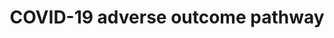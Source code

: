 ---
annotations:
- id: DOID:0080600
  parent: disease by infectious agent
  type: Disease Ontology
  value: COVID-19
- id: DOID:934
  parent: disease by infectious agent
  type: Disease Ontology
  value: viral infectious disease
- id: DOID:2945
  parent: disease by infectious agent
  type: Disease Ontology
  value: severe acute respiratory syndrome
- id: PW:0001308
  parent: disease pathway
  type: Pathway Ontology
  value: respiratory system disease pathway
- id: PW:0000003
  parent: signaling pathway
  type: Pathway Ontology
  value: signaling pathway
- id: DOID:3770
  type: Disease Ontology
  value: pulmonary fibrosis
authors:
- Penny
- Fehrhart
- Egonw
- Evelo
- Eweitz
- Ddigles
citedin:
- link: PMC9377275
  title: 'Identifying Drug-Induced Liver Injury Associated With Inflammation-Drug
    and Drug-Drug Interactions in Pharmacologic Treatments for COVID-19 by Bioinformatics
    and System Biology Analyses: The Role of Pregnane X Receptor (2022)'
- link: PMC9154116
  title: Target and drug predictions for SARS-CoV-2 infection in hepatocellular carcinoma
    patients (2022)
- link: PMC8891742
  title: AMP5A modulates Toll-like receptors 7 and 8 single-stranded RNA immune responses
    in PMA-differentiated THP-1 and PBMC (2022)
- link: PMC8821526
  title: Identification of Robust Protein Associations With COVID-19 Disease Based
    on Five Clinical Studies (2022)
- link: PMC8170012
  title: Systematic Organization of COVID-19 Data Supported by the Adverse Outcome
    Pathway Framework (2021)
- link: 10.1097/MD.0000000000033917
  title: Exploring the pharmacological mechanism of Duhuo Jisheng Decoction in treating
    intervertebral disc degeneration based on network pharmacology (2023)
- link: 10.1159/000529687
  title: Identification of the Genetic Influence of SARS-CoV-2 Infections on IgA Nephropathy
    Based on Bioinformatics Method (2023)
- link: 10.1371/journal.pone.0281981
  title: Identification of host genomic biomarkers from multiple transcriptomics datasets
    for diagnosis and therapies of SARS-CoV-2 infections (2023)
- link: 10.7554/eLife.91729.3
  title: Single-cell ‘omic profiles of human aortic endothelial cells in vitro and
    human atherosclerotic lesions ex vivo reveal heterogeneity of endothelial subtype
    and response to activating perturbations (2024)
- link: 10.1016/j.bbrep.2023.101602
  title: Statistical and network analyses reveal mechanisms for the enhancement of
    macrophage immunity by manganese in Mycobacterium tuberculosis infection (2024)
- link: 10.1038/s41598-024-70629-7
  title: The differential expression of adipose tissue genes in short, medium and
    long-term periods after bariatric surgery (2024)
- link: 10.3390/v15030641
  title: Repurposing Astragalus Polysaccharide PG2 for Inhibiting ACE2 and SARS-CoV-2
    Spike Syncytial Formation and Anti-Inflammatory Effects (2023)
- link: PMC12230134
  title: Central nervous system and systemic inflammatory networks associated with
    acute neurological outcomes in COVID-19 (2025)
communities:
- AOP
- COVID19
description: Experimental pathway to investigate overlap of Covid-19 downstream effects
  and adverse outcome pathways related to lung injury.
last-edited: 2025-07-09
ndex: ec7dd6ee-8b70-11eb-9e72-0ac135e8bacf
organisms:
- Homo sapiens
redirect_from:
- /index.php/Pathway:WP4891
- /instance/WP4891
- /instance/WP4891_r139846
revision: r139846
schema-jsonld:
- '@context': https://schema.org/
  '@id': https://wikipathways.github.io/pathways/WP4891.html
  '@type': Dataset
  creator:
    '@type': Organization
    name: WikiPathways
  description: Experimental pathway to investigate overlap of Covid-19 downstream
    effects and adverse outcome pathways related to lung injury.
  keywords:
  - ACE2
  - AGT
  - CCL2
  - CCL3
  - CSF3
  - CXCL10
  - IL10
  - IL1B
  - IL2
  - IL2RA
  - IL6
  - IL7
  - IL8
  - TMPRSS2
  - TNF
  license: CC0
  name: COVID-19 adverse outcome pathway
seo: CreativeWork
title: COVID-19 adverse outcome pathway
wpid: WP4891
---